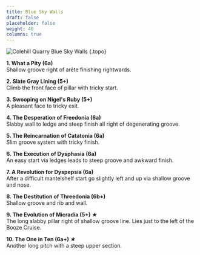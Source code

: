 ```yaml
---
title: Blue Sky Walls
draft: false
placeholder: false
weight: 40
columns: true
---
```


![Colehill Quarry Blue Sky Walls](/img/peak/matlock/colehill-mining.jpg)
{.topo}

**1. What a Pity (6a)**  
Shallow groove right of arête finishing rightwards.

**2. Slate Gray Lining (5+)**  
Climb the front face of pillar with tricky start.

**3. Swooping on Nigel's Ruby (5+)**  
A pleasant face to tricky exit.

**4. The Desperation of Freedonia (6a)**  
Slabby wall to ledge and steep finish all right of degenerating groove.

**5. The Reincarnation of Catatonia (6a)**  
Slim groove system with tricky finish.

**6. The Execution of Dysphasia (6a)**  
An easy start via ledges leads to steep groove and awkward finish.

**7. A Revolution for Dyspepsia (6a)**  
After a difficult mantelshelf start go slightly left and up via shallow groove and nose.

**8. The Destitution of Threedonia (6b+)**  
Shallow groove and rib and wall.

**9. The Evolution of Micradia (5+) *★***  
The long slabby pillar right of shallow groove line. Lies just to the left of the Booze Cruise.

**10. The One in Ten (6a+) *★***  
Another long pitch with a steep upper section.
